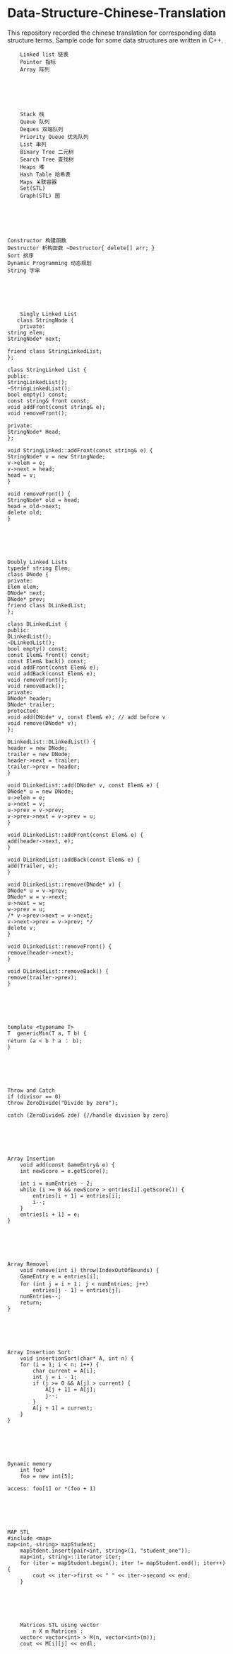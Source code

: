 # Data-Structure-Chinese-Translation
This repository recorded the chinese translation for corresponding data structure terms. Sample code for some data structures are written in C++. 

        Linked list 链表
        Pointer 指标
        Array 阵列






        Stack 栈
        Queue 队列
        Deques 双端队列
        Priority Queue 优先队列
        List 串列
        Binary Tree 二元树
        Search Tree 查找树
        Heaps 堆
        Hash Table 哈希表
        Maps 关联容器
        Set(STL)
        Graph(STL) 图






	Constructor 构建函数
	Destructor 析构函数 ~Destructor{ delete[] arr; }
	Sort 排序
	Dynamic Programming 动态规划
	String 字串






        Singly Linked List
       class StringNode {
        private:
	string elem;
	StringNode* next;

	friend class StringLinkedList;
	};

	class StringLinked List {
	public:
	StringLinkedList();
	~StringLinkedList();
	bool empty() const;
	const string& front const;
	void addFront(const string& e);
	void removeFront();

	private:
	StringNode* Head;
	};

	void StringLinked::addFront(const string& e) {
	StringNode* v = new StringNode;
	v->elem = e;
	v->next = head;
	head = v;
	}

	void removeFront() {
	StringNode* old = head;
	head = old->next;
	delete old;
	}






	Doubly Linked Lists
	typedef string Elem;
	class DNode {
	private:
	Elem elem;
	DNode* next;
	DNode* prev;
	friend class DLinkedList;
	};

	class DLinkedList {
	public:
	DLinkedList();
	~DLinkedList();
	bool empty() const;
	const Elem& front() const;
	const Elem& back() const;
	void addFront(const Elem& e);
	void addBack(const Elem& e);
	void removeFront();
	void removeBack();
	private:
	DNode* header;
	DNode* trailer;
	protected:
	void add(DNode* v, const Elem& e); // add before v
	void remove(DNode* v);
	};

	DLinkedList::DLinkedList() {
	header = new DNode;
	trailer = new DNode;
	header->next = trailer;
	trailer->prev = header;
	}

	void DLinkedList::add(DNode* v, const Elem& e) {
	DNode* u = new DNode;
	u->elem = e;
	u->next = v;
	u->prev = v->prev;
	v->prev->next = v->prev = u;
	}

	void DLinkedList::addFront(const Elem& e) {
	add(header->next, e);
	}

	void DLinkedList::addBack(const Elem& e) {
	add(Trailer, e);
	}

	void DLinkedList::remove(DNode* v) {
	DNode* u = v->prev;
	DNode* w = v->next;
	u->next = w;
	w->prev = u;
	/* v->prev->next = v->next;
	v->next->prev = v->prev; */
	delete v;
	}

	void DLinkedList::removeFront() {
	remove(header->next);
	}

	void DLinkedList::removeBack() {
	remove(trailer->prev);
	}






	template <typename T>
	T  genericMin(T a, T b) {
	return (a < b ? a ： b);
	}






	Throw and Catch
	if (divisor == 0)
	throw ZeroDivide("Divide by zero");

	catch (ZeroDivide& zde) {//handle division by zero}






	Array Insertion
		void add(const GameEntry& e) {
		int newScore = e.getScore();

		int i = numEntries - 2;
		while (i >= 0 && newScore > entries[i].getScore()) {
			entries[i + 1] = entries[i];
			i--;
		}
		entries[i + 1] = e;
	}






	Array Removel
		void remove(int i) throw(IndexOutOfBounds) {
		GameEntry e = entries[i];
		for (int j = i + 1； j < numEntries; j++)
			entries[j - 1] = entries[j];
		numEntries--;
		return;
	}






	Array Insertion Sort
		void insertionSort(char* A, int n) {
		for (i = 1; i < n; i++) {
			char current = A[i];
			int j = i - 1;
			if (j >= 0 && A[j] > current) {
				A[j + 1] = A[j];
				j--;
			}
			A[j + 1] = current;
		}
	}






	Dynamic memory
		int foo*
		foo = new int[5];

	access: foo[1] or *(foo + 1)






	MAP STL
	#include <map>
	map<int, string> mapStudent;
		mapStdent.insert(pair<int, string>(1, "student_one"));
		map<int, string>::iterator iter;
		for (iter = mapStudent.begin(); iter != mapStudent.end(); iter++) {
			cout << iter->first << " " << iter->second << end;
		}






		Matrices STL using vector
			n X m Matrices :
		vector< vector<int> > M(n, vector<int>(m));
		cout << M[i][j] << endl;
